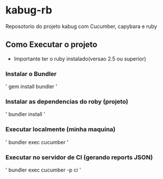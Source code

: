 # kabug-rb
Reposotorio do projeto kabug com Cucumber, capybara e ruby

## Como Executar o projeto

* Importante ter o ruby instalado(versao 2.5 ou superior)

### Instalar o Bundler
'
 gem install bundler
'
 
 ### Instalar as dependencias do roby (projeto)
'
 bundler install
'
 ### Executar localmente (minha maquina)
'
 bundler exec cucumber
'
 
 ### Executar no servidor de CI (gerando reports JSON)
'
 bundler exec cucumber -p ci
'
